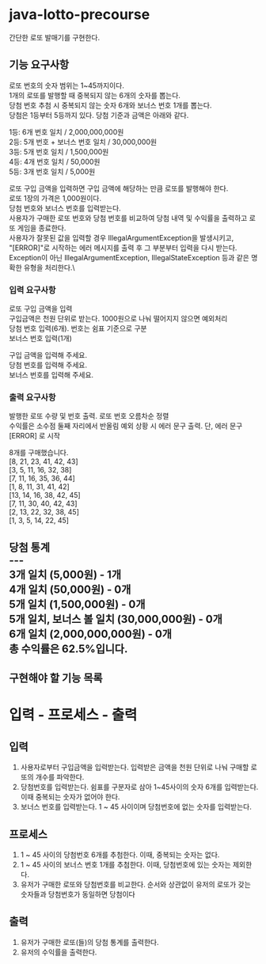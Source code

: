 # java-lotto-precourse

간단한 로또 발매기를 구현한다.

## 기능 요구사항
로또 번호의 숫자 범위는 1~45까지이다.\
1개의 로또를 발행할 때 중복되지 않는 6개의 숫자를 뽑는다.\
당첨 번호 추첨 시 중복되지 않는 숫자 6개와 보너스 번호 1개를 뽑는다.\
당첨은 1등부터 5등까지 있다. 당첨 기준과 금액은 아래와 같다.

1등: 6개 번호 일치 / 2,000,000,000원\
2등: 5개 번호 + 보너스 번호 일치 / 30,000,000원\
3등: 5개 번호 일치 / 1,500,000원\
4등: 4개 번호 일치 / 50,000원\
5등: 3개 번호 일치 / 5,000원

로또 구입 금액을 입력하면 구입 금액에 해당하는 만큼 로또를 발행해야 한다.\
로또 1장의 가격은 1,000원이다.\
당첨 번호와 보너스 번호를 입력받는다.\
사용자가 구매한 로또 번호와 당첨 번호를 비교하여 당첨 내역 및 수익률을 출력하고 로또 게임을 종료한다.\
사용자가 잘못된 값을 입력할 경우 IllegalArgumentException을 발생시키고, \
"[ERROR]"로 시작하는 에러 메시지를 출력 후 그 부분부터 입력을 다시 받는다.
Exception이 아닌 IllegalArgumentException, IllegalStateException 등과 같은 명확한 유형을 처리한다.\

### 입력 요구사항
로또 구입 금액을 입력\
구입금액은 천원 단위로 받는다. 1000원으로 나눠 떨어지지 않으면 예외처리\
당첨 번호 입력(6개). 번호는 쉼표 기준으로 구분\
보너스 번호 입력(1개)

구입 금액을 입력해 주세요.\
당첨 번호를 입력해 주세요.\
보너스 번호를 입력해 주세요.

### 출력 요구사항
발행한 로또 수량 및 번호 출력. 로또 번호 오름차순 정렬\
수익률은 소수점 둘째 자리에서 반올림
예외 상황 시 에러 문구 출력. 단, 에러 문구 [ERROR] 로 시작

8개를 구매했습니다.\
[8, 21, 23, 41, 42, 43] \
[3, 5, 11, 16, 32, 38] \
[7, 11, 16, 35, 36, 44] \
[1, 8, 11, 31, 41, 42] \
[13, 14, 16, 38, 42, 45] \
[7, 11, 30, 40, 42, 43] \
[2, 13, 22, 32, 38, 45] \
[1, 3, 5, 14, 22, 45]

당첨 통계\
---\
3개 일치 (5,000원) - 1개\
4개 일치 (50,000원) - 0개\
5개 일치 (1,500,000원) - 0개\
5개 일치, 보너스 볼 일치 (30,000,000원) - 0개\
6개 일치 (2,000,000,000원) - 0개\
총 수익률은 62.5%입니다.
---
## 구현해야 할 기능 목록

# 입력 - 프로세스 - 출력
## 입력
1. 사용자로부터 구입금액을 입력받는다. 입력받은 금액을 천원 단위로 나눠 구매할 로또의 개수를 파악한다.
2. 당첨번호를 입력받는다. 쉼표를 구분자로 삼아 1~45사이의 숫자 6개를 입력받는다. 이때 중복되는 숫자가 없어야 한다.
3. 보너스 번호를 입력받는다. 1 ~ 45 사이이며 당첨번호에 없는 숫자를 입력받는다.

## 프로세스
1. 1 ~ 45 사이의 당첨번호 6개를 추첨한다. 이때, 중복되는 숫자는 없다.
2. 1 ~ 45 사이의 보너스 번호 1개를 추첨한다. 이때, 당첨번호에 있는 숫자는 제외한다.
3. 유저가 구매한 로또와 당첨번호를 비교한다. 순서와 상관없이 유저의 로또가 갖는 숫자들과 당첨번호가 동일하면 당첨이다

## 출력
1. 유저가 구매한 로또(들)의 당첨 통계를 출력한다.
2. 유저의 수익률을 출력한다.


